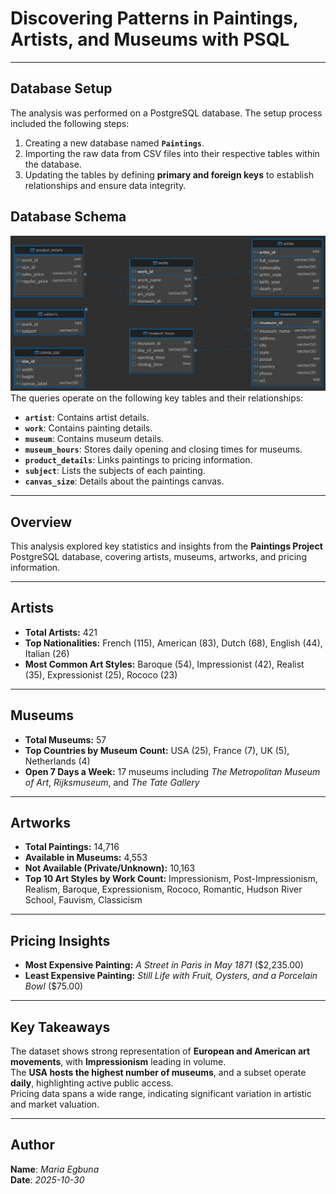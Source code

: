 # Discovering Patterns in Paintings, Artists, and Museums with PSQL

---

## Database Setup

The analysis was performed on a PostgreSQL database. The setup process included the following steps:

1. Creating a new database named **`Paintings`**.
2. Importing the raw data from CSV files into their respective tables within the database.
3. Updating the tables by defining **primary and foreign keys** to establish relationships and ensure data integrity.

## Database Schema

![ER Diagram of the Dataset](images/ER-Diagram.png)
The queries operate on the following key tables and their relationships:

* **`artist`**: Contains artist details.
* **`work`**: Contains painting details.
* **`museum`**: Contains museum details.
* **`museum_hours`**: Stores daily opening and closing times for museums.
* **`product_details`**: Links paintings to pricing information.
* **`subject`**: Lists the subjects of each painting.
* **`canvas_size`**: Details about the paintings canvas.

---

## Overview

This analysis explored key statistics and insights from the **Paintings Project** PostgreSQL database, covering artists, museums, artworks, and pricing information.

---

## Artists

* **Total Artists:** 421  
* **Top Nationalities:** French (115), American (83), Dutch (68), English (44), Italian (26)  
* **Most Common Art Styles:** Baroque (54), Impressionist (42), Realist (35), Expressionist (25), Rococo (23)

---

## Museums

* **Total Museums:** 57  
* **Top Countries by Museum Count:** USA (25), France (7), UK (5), Netherlands (4)  
* **Open 7 Days a Week:** 17 museums including *The Metropolitan Museum of Art*, *Rijksmuseum*, and *The Tate Gallery*

---

## Artworks

* **Total Paintings:** 14,716  
* **Available in Museums:** 4,553  
* **Not Available (Private/Unknown):** 10,163  
* **Top 10 Art Styles by Work Count:** Impressionism, Post-Impressionism, Realism, Baroque, Expressionism, Rococo, Romantic, Hudson River School, Fauvism, Classicism  

---

## Pricing Insights

* **Most Expensive Painting:** *A Street in Paris in May 1871* (\$2,235.00)  
* **Least Expensive Painting:** *Still Life with Fruit, Oysters, and a Porcelain Bowl* (\$75.00)

---

## Key Takeaways

The dataset shows strong representation of **European and American art movements**, with **Impressionism** leading in volume.  
The **USA hosts the highest number of museums**, and a subset operate **daily**, highlighting active public access.  
Pricing data spans a wide range, indicating significant variation in artistic and market valuation.

---

## Author

**Name**: *Maria Egbuna*  
**Date**: *2025-10-30*  
